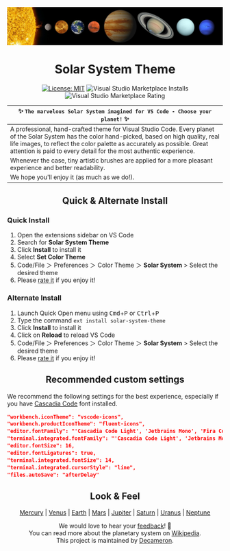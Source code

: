 <div align="center">
    <a align="center" href="https://marketplace.visualstudio.com/items?itemName=decameron.solar-system-theme"><img align="center" src="images/assets/solar-system.jpg" /></a>
</div>

<div align="center">

# Solar System Theme
[![License: MIT](https://img.shields.io/badge/License-MIT-yellow.svg)](https://opensource.org/licenses/MIT)
![Visual Studio Marketplace Installs](https://img.shields.io/visual-studio-marketplace/i/decameron.solar-system-theme)
![Visual Studio Marketplace Rating](https://img.shields.io/visual-studio-marketplace/r/decameron.solar-system-theme)
</div>

| ✨ ``The marvelous Solar System imagined for VS Code - Choose your planet!`` ✨ |  
| ---------------------------------------------------------------------------- |
| A professional, hand-crafted theme for Visual Studio Code. Every planet of the Solar System has the color hand-picked, based on high quality, real life images, to reflect the color palette as accurately as possible. Great attention is paid to every detail for the most authentic experience.  
Whenever the case, tiny artistic brushes are applied for a more pleasant experience and better readability. |  
| We hope you'll enjoy it (as much as we do!). |

<div align="center">

## Quick & Alternate Install
</div>

### Quick Install
1. Open the extensions sidebar on VS Code  
2. Search for **Solar System Theme**  
3. Click **Install** to install it  
4. Select **Set Color Theme**  
5. Code/File ＞ Preferences ＞ Color Theme ＞ **Solar System** > Select the desired theme  
6. Please [rate it](https://marketplace.visualstudio.com/items?itemName=decameron.solar-system-theme) if you enjoy it!  

### Alternate Install
1. Launch Quick Open menu using  <kbd>Cmd</kbd>+<kbd>P</kbd> or <kbd>Ctrl</kbd>+<kbd>P</kbd>  
2. Type the command `ext install solar-system-theme`
3. Click **Install** to install it  
4. Click on **Reload** to reload VS Code  
5. Code/File ＞ Preferences ＞ Color Theme ＞ **Solar System** > Select the desired theme  
6. Please [rate it](https://marketplace.visualstudio.com/items?itemName=decameron.solar-system-theme) if you enjoy it!  

<div align="center">

## Recommended custom settings
</div>

We recommend the following settings for the best experience, especially if you have [Cascadia Code](https://github.com/microsoft/cascadia-code) font installed.  
  
```json
"workbench.iconTheme": "vscode-icons",
"workbench.productIconTheme": "fluent-icons",
"editor.fontFamily": "'Cascadia Code Light', 'Jetbrains Mono', 'Fira Code', monospace",
"terminal.integrated.fontFamily": "'Cascadia Code Light', 'Jetbrains Mono', monospace",
"editor.fontSize": 16,
"editor.fontLigatures": true,
"terminal.integrated.fontSize": 14,
"terminal.integrated.cursorStyle": "line",
"files.autoSave": "afterDelay"
```

<div align="center">

## Look & Feel
[Mercury](images/samples/mercury.png) | [Venus](images/samples/venus.png) | [Earth](images/samples/earth.png) | [Mars](images/samples/mars.png) | [Jupiter](images/samples/jupiter.png) | [Saturn](images/samples/saturn.png) | [Uranus](images/samples/uranus.png) | [Neptune](images/samples/neptune.png)  
  
We would love to hear your [feedback](https://github.com/decameronnissues)! 📌  
You can read more about the planetary system on [Wikipedia](https://en.wikipedia.org/wiki/Solar_System).  
This project is maintained by <a href='https://github.com/decameronn' target="_blank">Decameron</a>.
</div>